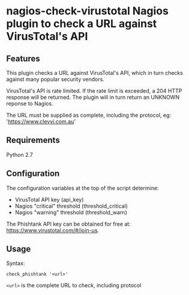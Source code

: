 # nagios-check-virustotal Nagios plugin to check a URL against VirusTotal's API

Features
--------

This plugin checks a URL against VirusTotal's API, which in turn checks against many popular security vendors.

VirusTotal's API is rate limited. If the rate limit is exceeded, a 204 HTTP response will be returned. The plugin will in turn return an UNKNOWN reponse to Nagios.

The URL must be supplied as complete, including the protocol, eg: 'https://www.clevvi.com.au'


Requirements
------------

Python 2.7


Configuration
-----

The configuration variables at the top of the script determine:

* VirusTotal API key (api_key)
* Nagios "critical" threshold (threshold_critical)
* Nagios "warning" threshold (threshold_warn)

The Phishtank API key can be obtained for free at: https://www.virustotal.com/#/join-us.


Usage
-----

Syntax:

	check_phishtank '<url>'

`<url>` is the complete URL to check, including protocol

